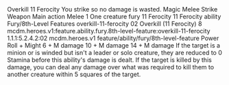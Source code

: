<ability>
  <name>Overkill</name>
  <cost>11 Ferocity</cost>
  <flavor>You strike so no damage is wasted.</flavor>
  <keywords>
    <keyword>Magic</keyword>
    <keyword>Melee</keyword>
    <keyword>Strike</keyword>
    <keyword>Weapon</keyword>
  </keywords>
  <type>Main action</type>
  <distance>Melee 1</distance>
  <target>One creature</target>
  <metadata>
    <class>fury</class>
    <cost>11 Ferocity</cost>
    <cost_amount>11</cost_amount>
    <cost_resource>Ferocity</cost_resource>
    <feature_type>ability</feature_type>
    <file_dpath>Fury/8th-Level Features</file_dpath>
    <item_id>overkill-11-ferocity</item_id>
    <item_index>02</item_index>
    <item_name>Overkill (11 Ferocity)</item_name>
    <level>8</level>
    <scc>mcdm.heroes.v1:feature.ability.fury.8th-level-feature:overkill-11-ferocity</scc>
    <scdc>1.1.1:5.2.4.2:02</scdc>
    <source>mcdm.heroes.v1</source>
    <type>feature/ability/fury/8th-level-feature</type>
  </metadata>
  <effects>
    <effect type="roll">
      <roll>Power Roll + Might</roll>
      <t1>6 + M damage</t1>
      <t2>10 + M damage</t2>
      <t3>14 + M damage</t3>
    </effect>
    <effect type="mundane">If the target is a minion or is winded but isn&apos;t a leader or solo creature, they are reduced to 0 Stamina before this ability&apos;s damage is dealt. If the target is killed by this damage, you can deal any damage over what was required to kill them to another creature within 5 squares of the target.</effect>
  </effects>
</ability>
